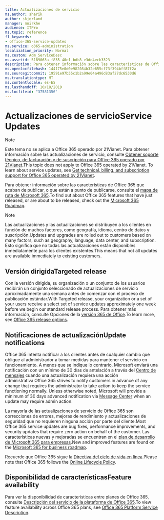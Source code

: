 ```yaml
---
title: Actualizaciones de servicio
ms.author: sharik
author: skjerland
manager: mnirkhe
audience: ITPro
ms.topic: reference
f1_keywords:
- office-365-service-updates
ms.service: o365-administration
localization_priority: Normal
ms.custom: Adm_ServiceDesc
ms.assetid: 5189063a-f835-40e1-bdb8-e3dd4ecb3323
description: Para obtener información sobre las características de Office 365 que acaban de publicar, o que están a punto de publicarse, consulte el mapa de ruta de Microsoft 365.
ms.openlocfilehash: 144175e0d0e982084b32e655cf73f394bff87f2a
ms.sourcegitcommit: 19591e97b35c1b2a99e04a496d83af27dc6530d6
ms.translationtype: MT
ms.contentlocale: es-ES
ms.lasthandoff: 10/18/2019
ms.locfileid: "37581356"
---
```

# <a name="service-updates"></a><span data-ttu-id="edbae-103">Actualizaciones de servicio</span><span class="sxs-lookup"><span data-stu-id="edbae-103">Service Updates</span></span>

> [!NOTE]
> <span data-ttu-id="edbae-p101">Este tema no se aplica a Office 365 operado por 21Vianet. Para obtener información sobre las actualizaciones de servicio, consulte [Obtener soporte técnico, de facturación y de suscripción para Office 365 operado por 21Vianet](http://go.microsoft.com/fwlink/?LinkID=733350&amp;clcid=0x409).</span><span class="sxs-lookup"><span data-stu-id="edbae-p101">This topic does not apply to Office 365 operated by 21Vianet. To learn about service updates, see [Get technical, billing, and subscription support for Office 365 operated by 21Vianet](http://go.microsoft.com/fwlink/?LinkID=733350&amp;clcid=0x409).</span></span> 
  
<span data-ttu-id="edbae-106">Para obtener información sobre las características de Office 365 que acaban de publicar, o que están a punto de publicarse, consulte el [mapa de ruta de Microsoft 365](https://go.microsoft.com/fwlink/?LinkId=509914).</span><span class="sxs-lookup"><span data-stu-id="edbae-106">To find out about Office 365 features that have just released, or are about to be released, check out the [Microsoft 365 Roadmap](https://go.microsoft.com/fwlink/?LinkId=509914).</span></span>
  
> [!NOTE]
> <span data-ttu-id="edbae-107">Las actualizaciones y las actualizaciones se distribuyen a los clientes en función de muchos factores, como geografía, idioma, centro de datos y suscripción.</span><span class="sxs-lookup"><span data-stu-id="edbae-107">Updates and upgrades are rolled out to customers based on many factors, such as geography, language, data center, and subscription.</span></span> <span data-ttu-id="edbae-108">Esto significa que no todas las actualizaciones están disponibles inmediatamente para los clientes existentes.</span><span class="sxs-lookup"><span data-stu-id="edbae-108">This means that not all updates are available immediately to existing customers.</span></span> 
  
## <a name="targeted-release"></a><span data-ttu-id="edbae-109">Versión dirigida</span><span class="sxs-lookup"><span data-stu-id="edbae-109">Targeted release</span></span>

<span data-ttu-id="edbae-110">Con la versión dirigida, su organización o un conjunto de los usuarios recibirán un conjunto seleccionado de actualizaciones de servicio aproximadamente una semana antes de comenzar con el proceso de publicación estándar.</span><span class="sxs-lookup"><span data-stu-id="edbae-110">With Targeted release, your organization or a set of your users receive a select set of service updates approximately one week before we begin our standard release process.</span></span> <span data-ttu-id="edbae-111">Para obtener más información, consulte Opciones de la [versión 365 de Office](https://docs.microsoft.com/office365/admin/manage/release-options-in-office-365?view=o365-worldwide).</span><span class="sxs-lookup"><span data-stu-id="edbae-111">To learn more, see [Office 365 release options](https://docs.microsoft.com/office365/admin/manage/release-options-in-office-365?view=o365-worldwide).</span></span> 
  
## <a name="update-notifications"></a><span data-ttu-id="edbae-112">Notificaciones de actualización</span><span class="sxs-lookup"><span data-stu-id="edbae-112">Update notifications</span></span>

<span data-ttu-id="edbae-p104">Office 365 intenta notificar a los clientes antes de cualquier cambio que obligue al administrador a tomar medidas para mantener el servicio en funcionamiento. A menos que se indique lo contrario, Microsoft enviará una notificación con un mínimo de 30 días de antelación a través del [Centro de mensajes](https://docs.microsoft.com/office365/admin/manage/message-center?view=o365-worldwide) cuando una actualización requiera una acción administrativa.</span><span class="sxs-lookup"><span data-stu-id="edbae-p104">Office 365 strives to notify customers in advance of any change that requires the administrator to take action to keep the service functioning normally. Unless otherwise noted, Microsoft will provide a minimum of 30 days advanced notification via [Message Center](https://docs.microsoft.com/office365/admin/manage/message-center?view=o365-worldwide) when an update may require admin action.</span></span> 
  
<span data-ttu-id="edbae-115">La mayoría de las actualizaciones de servicio de Office 365 son correcciones de errores, mejoras de rendimiento y actualizaciones de seguridad que no requieren ninguna acción por parte del cliente.</span><span class="sxs-lookup"><span data-stu-id="edbae-115">Most Office 365 service updates are bug fixes, performance improvements, and security updates that require zero action on behalf of the customer.</span></span> <span data-ttu-id="edbae-116">Las características nuevas y mejoradas se encuentran en el [plan de desarrollo de Microsoft 365 para empresas](http://roadmap.office.com/).</span><span class="sxs-lookup"><span data-stu-id="edbae-116">New and improved features are found on the [Microsoft 365 for business roadmap](http://roadmap.office.com/).</span></span>
  
<span data-ttu-id="edbae-117">Recuerde que Office 365 sigue la [Directiva del ciclo de vida en línea](https://support.microsoft.com/lifecycle#gp/osslpolicy).</span><span class="sxs-lookup"><span data-stu-id="edbae-117">Please note that Office 365 follows the [Online Lifecycle Policy](https://support.microsoft.com/lifecycle#gp/osslpolicy).</span></span>
  
## <a name="feature-availability"></a><span data-ttu-id="edbae-118">Disponibilidad de características</span><span class="sxs-lookup"><span data-stu-id="edbae-118">Feature availability</span></span>

<span data-ttu-id="edbae-119">Para ver la disponibilidad de características entre planes de Office 365, consulte [Descripción del servicio de la plataforma de Office 365](office-365-platform-service-description.md).</span><span class="sxs-lookup"><span data-stu-id="edbae-119">To view feature availability across Office 365 plans, see [Office 365 Platform Service Description](office-365-platform-service-description.md).</span></span>
  

